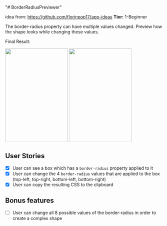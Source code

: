 "# BorderRadiusPreviewer" 

idea from: https://github.com/florinpop17/app-ideas
**Tier:** 1-Beginner

The border-radius property can have multiple values changed. Preview how the shape looks while changing these values.

Final Result: 


<img src="https://user-images.githubusercontent.com/48888681/79671695-d9623b00-81a2-11ea-9259-578b867f5593.jpg" width="200" height="300">
<img src="https://user-images.githubusercontent.com/48888681/79672054-ec760a80-81a4-11ea-8a7d-ac3f500fba47.gif" width="200" height="300">



## User Stories

-   [x] User can see a box which has a `border-radius` property applied to it
-   [x] User can change the 4 `border-radius` values that are applied to the box (top-left, top-right, bottom-left, bottom-right)
-   [x] User can copy the resulting CSS to the clipboard

## Bonus features

-   [ ] User can change all 8 possible values of the border-radius in order to create a complex shape

